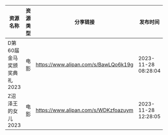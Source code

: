 | 资源名称             | 资源类型 | 分享链接                                 | 发布时间                |
| ---------------- | ---- | ------------------------------------ | ------------------- |
| D第60届金马奖颁奖典礼2023 | 电影   | https://www.alipan.com/s/BawLQo6k19g | 2023-11-28 08:28:04 |
| Z沼泽王的女儿2023      | 电影   | https://www.alipan.com/s/WDKzfoazuym | 2023-11-28 12:28:05 |
